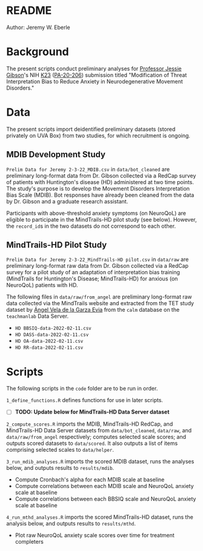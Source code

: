 # README

Author: Jeremy W. Eberle

# Background

The present scripts conduct preliminary analyses for [Professor Jessie Gibson](https://www.nursing.virginia.edu/people/js6zn/)'s NIH [K23](https://researchtraining.nih.gov/programs/career-development/k23) ([PA-20-206](https://grants.nih.gov/grants/guide/pa-files/PA-20-206.html)) submission titled "Modification of Threat Interpretation Bias to Reduce Anxiety in Neurodegenerative Movement Disorders."

# Data

The present scripts import deidentified preliminary datasets (stored privately on UVA Box) from two studies, for which recruitment is ongoing.

## MDIB Development Study

`Prelim Data for Jeremy 2-3-22_MDIB.csv` in `data/bot_cleaned` are preliminary long-format data from Dr. Gibson collected via a RedCap survey of patients with Huntington's disease (HD) administered at two time points. The study's purpose is to develop the Movement Disorders Interpretation Bias Scale (MDIB). Bot responses have already been cleaned from the data by Dr. Gibson and a graduate research assistant.

Participants with above-threshold anxiety symptoms (on NeuroQoL) are eligible to participate in the MindTrails-HD pilot study (see below). However, the `record_id`s in the two datasets do not correspond to each other.

## MindTrails-HD Pilot Study

`Prelim Data for Jeremy 2-3-22_MindTrails-HD pilot.csv` in `data/raw` are preliminary long-format raw data from Dr. Gibson collected via a RedCap survey for a pilot study of an adaptation of interpretation bias training (MindTrails for Huntington's Disease; MindTrails-HD) for anxious (on NeuroQoL) patients with HD.

The following files in `data/raw/from_angel` are preliminary long-format raw data collected via the MindTrails website and extracted from the TET study dataset by [Ángel Vela de la Garza Evia](https://github.com/avel22) from the `calm` database on the `teachmanlab` Data Server.

- `HD BBSIQ-data-2022-02-11.csv`
- `HD DASS-data-2022-02-11.csv`
- `HD OA-data-2022-02-11.csv`
- `HD RR-data-2022-02-11.csv`

# Scripts

The following scripts in the `code` folder are to be run in order.

`1_define_functions.R` defines functions for use in later scripts.

- [ ] **TODO: Update below for MindTrails-HD Data Server dataset**




`2_compute_scores.R` imports the MDIB, MindTrails-HD RedCap, and MindTrails-HD Data Server datasets from `data/bot_cleaned`, `data/raw`, and `data/raw/from_angel` respectively; computes selected scale scores; and outputs scored datasets to `data/scored`. It also outputs a list of items comprising selected scales to `data/helper`.

`3_run_mdib_analyses.R` imports the scored MDIB dataset, runs the analyses below, and outputs results to `results/mdib`.
- Compute Cronbach's alpha for each MDIB scale at baseline
- Compute correlations between each MDIB scale and NeuroQoL anxiety scale at baseline
- Compute correlations between each BBSIQ scale and NeuroQoL anxiety scale at baseline 

`4_run_mthd_analyses.R` imports the scored MindTrails-HD dataset, runs the analysis below, and outputs results to `results/mthd`.
- Plot raw NeuroQoL anxiety scale scores over time for treatment completers

